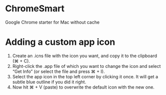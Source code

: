 # ChromeSmart
GoogIe Chrome starter for Mac without cache

Adding a custom app icon
========================
1. Create an .icns file with the icon you want, and copy it to the clipboard (⌘ + C).
2. Right-click the .app file of which you want to change the icon and select “Get Info” (or select the file and press ⌘ + I).
3. Select the app icon in the top left corner by clicking it once. It will get a subtle blue outline if you did it right.
4. Now hit ⌘ + V (paste) to overwrite the default icon with the new one.
